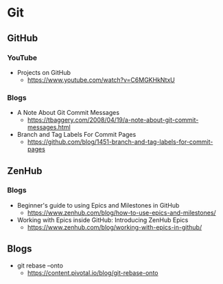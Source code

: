 # Git
## GitHub
### YouTube
* Projects on GitHub
  * https://www.youtube.com/watch?v=C6MGKHkNtxU

### Blogs
* A Note About Git Commit Messages
  * https://tbaggery.com/2008/04/19/a-note-about-git-commit-messages.html
* Branch and Tag Labels For Commit Pages
  * https://github.com/blog/1451-branch-and-tag-labels-for-commit-pages

## ZenHub
### Blogs
* Beginner's guide to using Epics and Milestones in GitHub
  * https://www.zenhub.com/blog/how-to-use-epics-and-milestones/
* Working with Epics inside GitHub: Introducing ZenHub Epics
  * https://www.zenhub.com/blog/working-with-epics-in-github/

## Blogs
* git rebase –onto
  * https://content.pivotal.io/blog/git-rebase-onto
